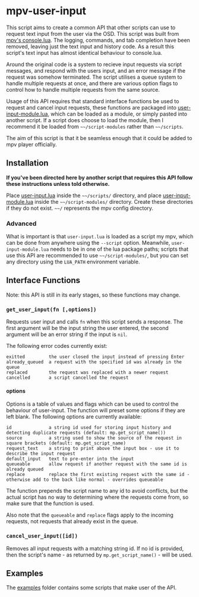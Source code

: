 # mpv-user-input

This script aims to create a common API that other scripts can use to request text input from the user via the OSD.
This script was built from [mpv's console.lua](https://github.com/mpv-player/mpv/blob/7ca14d646c7e405f3fb1e44600e2a67fc4607238/player/lua/console.lua).
The logging, commands, and tab completion have been removed, leaving just the text input and history code.
As a result this script's text input has almost identical behaviour to console.lua.

Around the original code is a system to recieve input requests via script messages, and respond with the users input, and an error message if the request was somehow terminated.
The script utilises a queue system to handle multiple requests at once, and there are various option flags to control how to handle multiple requests from the same source.

Usage of this API requires that standard interface functions be used to request and cancel input requests, these functions are packaged into [user-input-module.lua](/user-input-module.lua), which can be loaded as a module, or simply pasted into another script.
If a script does choose to load the module, then I recommend it be loaded from `~~/script-modules` rather than `~~/scripts`.

The aim of this script is that it be seamless enough that it could be added to mpv player officially.

## Installation

**If you've been directed here by another script that requires this API follow these instructions unless told otherwise.**

Place [user-input.lua](user-input.lua) inside the `~~/scripts/` directory, and place [user-input-module.lua](user-input-module.lua) inside the `~~/script-modules/` directory.
Create these directories if they do not exist. `~~/` represents the mpv config directory.

### Advanced

What is important is that `user-input.lua` is loaded as a script my mpv, which can be done from anywhere using the `--script` option.
Meanwhile, `user-input-module.lua` needs to be in one of the lua package paths; scripts that use this API are recommended to use `~~/script-modules/`, but you can set any directory using the `LUA_PATH` environment variable.

## Interface Functions

Note: this API is still in its early stages, so these functions may change.

### `get_user_input(fn [,options])`

Requests user input and calls `fn` when this script sends a response.
The first argument will be the input string the user entered, the second argument will be an error string if the input is `nil`.

The following error codes currently exist:

    exitted         the user closed the input instead of pressing Enter
    already_queued  a request with the specified id was already in the queue
    replaced        the request was replaced with a newer request
    cancelled       a script cancelled the request

#### options

Options is a table of values and flags which can be used to control the behaviour of user-input. The function will preset some options if they are left blank.
The following options are currently available:

    id              a string id used for storing input history and detecting duplicate requests (default: mp.get_script_name())
    source          a string used to show the source of the request in square brackets (default: mp.get_script_name)
    request_text    a string to print above the input box - use it to describe the input request
    default_input   text to pre-enter into the input
    queueable       allow request if another request with the same id is already queued
    replace         replace the first existing request with the same id - otherwise add to the back like normal - overrides queueable

The function prepends the script name to any id to avoid conflicts, but the actual script has no way to determining where the requests come from,
so make sure that the function is used.

Also note that the `queueable` and `replace` flags apply to the incoming requests, not requests that already exist in the queue.

### `cancel_user_input([id])`

Removes all input requests with a matching string id.
If no id is provided, then the script's name - as returned by `mp.get_script_name()` - will be used.

## Examples

The [examples](/examples) folder contains some scripts that make user of the API.
